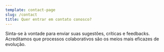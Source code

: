 ```yaml
---
template: contact-page
slug: /contact
title: Quer entrar em contato conosco?
---
```


Sinta-se à vontade para enviar suas sugestões, críticas e feedbacks.
Acreditamos que processos colaborativos são os meios mais eficazes de evolução.